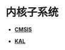# 内核子系统<a name="ZH-CN_TOPIC_0000001055355030"></a>

-   **[CMSIS](CMSIS.md)**  

-   **[KAL](KAL.md)**  


